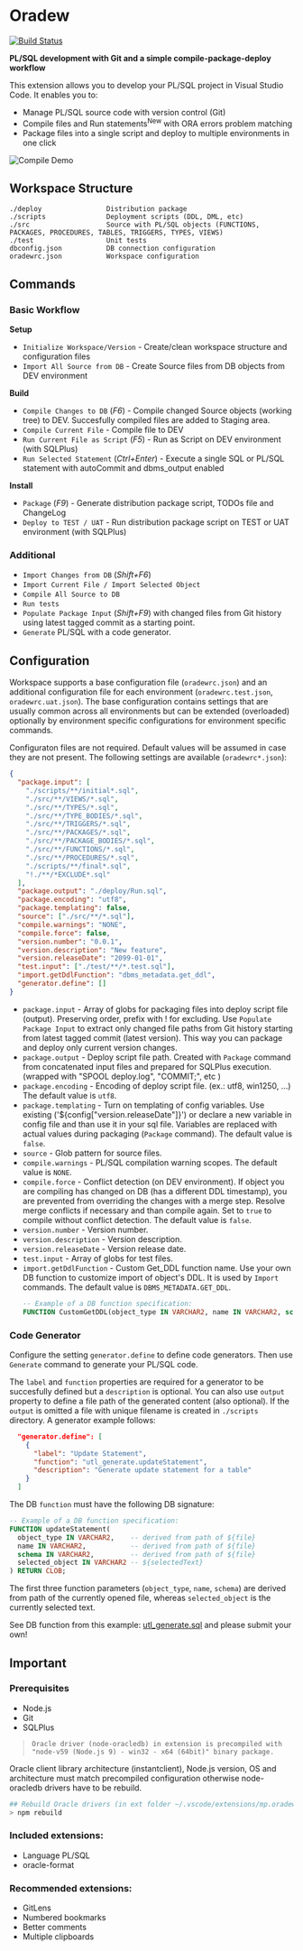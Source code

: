 # Oradew

[![Build Status](https://dev.azure.com/mickeypearce0384/Oradew/_apis/build/status/mickeypearce.oradew-vscode)](https://dev.azure.com/mickeypearce0384/Oradew/_build/latest?definitionId=1)

**PL/SQL development with Git and a simple compile-package-deploy workflow**

This extension allows you to develop your PL/SQL project in Visual Studio Code. It enables you to:

- Manage PL/SQL source code with version control (Git)
- Compile files and Run statements<sup>New</sup> with ORA errors problem matching
- Package files into a single script and deploy to multiple environments in one click

![Compile Demo](images/demo.gif)

## Workspace Structure

```
./deploy                Distribution package
./scripts               Deployment scripts (DDL, DML, etc)
./src                   Source with PL/SQL objects (FUNCTIONS, PACKAGES, PROCEDURES, TABLES, TRIGGERS, TYPES, VIEWS)
./test                  Unit tests
dbconfig.json           DB connection configuration
oradewrc.json           Workspace configuration
```

## Commands

### Basic Workflow

**Setup**

- `Initialize Workspace/Version` - Create/clean workspace structure and configuration files
- `Import All Source from DB` - Create Source files from DB objects from DEV environment

**Build**

- `Compile Changes to DB` (_F6_) - Compile changed Source objects (working tree) to DEV. Succesfully compiled files are added to Staging area.
- `Compile Current File` - Compile file to DEV
- `Run Current File as Script` (_F5_) - Run as Script on DEV environment (with SQLPlus)
- `Run Selected Statement` (_Ctrl+Enter_) - Execute a single SQL or PL/SQL statement with autoCommit and dbms_output enabled

**Install**

- `Package` (_F9_) - Generate distribution package script, TODOs file and ChangeLog
- `Deploy to TEST / UAT` - Run distribution package script on TEST or UAT environment (with SQLPlus)

### Additional

- `Import Changes from DB` (_Shift+F6_)
- `Import Current File / Import Selected Object`
- `Compile All Source to DB`
- `Run tests`
- `Populate Package Input` (_Shift+F9_) with changed files from Git history using latest tagged commit as a starting point.
- `Generate` PL/SQL with a code generator.

## Configuration

Workspace supports a base configuration file (`oradewrc.json`) and an additional configuration file for each environment (`oradewrc.test.json`, `oradewrc.uat.json`). The base configuration contains settings that are usually common across all environments but can be extended (overloaded) optionally by environment specific configurations for environment specific commands.

Configuraton files are not required. Default values will be assumed in case they are not present. The following settings are available (`oradewrc*.json`):

```json
{
  "package.input": [
    "./scripts/**/initial*.sql",
    "./src/**/VIEWS/*.sql",
    "./src/**/TYPES/*.sql",
    "./src/**/TYPE_BODIES/*.sql",
    "./src/**/TRIGGERS/*.sql",
    "./src/**/PACKAGES/*.sql",
    "./src/**/PACKAGE_BODIES/*.sql",
    "./src/**/FUNCTIONS/*.sql",
    "./src/**/PROCEDURES/*.sql",
    "./scripts/**/final*.sql",
    "!./**/*EXCLUDE*.sql"
  ],
  "package.output": "./deploy/Run.sql",
  "package.encoding": "utf8",
  "package.templating": false,
  "source": ["./src/**/*.sql"],
  "compile.warnings": "NONE",
  "compile.force": false,
  "version.number": "0.0.1",
  "version.description": "New feature",
  "version.releaseDate": "2099-01-01",
  "test.input": ["./test/**/*.test.sql"],
  "import.getDdlFunction": "dbms_metadata.get_ddl",
  "generator.define": []
}
```

- `package.input` - Array of globs for packaging files into deploy script file (output). Preserving order, prefix with ! for excluding. Use `Populate Package Input` to extract only changed file paths from Git history starting from latest tagged commit (latest version). This way you can package and deploy only current version changes.
- `package.output` - Deploy script file path. Created with `Package` command from concatenated input files and prepared for SQLPlus execution. (wrapped with "SPOOL deploy.log", "COMMIT;", etc )
- `package.encoding` - Encoding of deploy script file. (ex.: utf8, win1250, ...) The default value is `utf8`.
- `package.templating` - Turn on templating of config variables. Use existing ('${config[\"version.releaseDate\"]}') or declare a new variable in config file and than use it in your sql file. Variables are replaced with actual values during packaging (`Package` command). The default value is `false`.
- `source` - Glob pattern for source files.
- `compile.warnings` - PL/SQL compilation warning scopes. The default value is `NONE`.
- `compile.force` - Conflict detection (on DEV environment). If object you are compiling has changed on DB (has a different DDL timestamp), you are prevented from overriding the changes with a merge step. Resolve merge conflicts if necessary and than compile again. Set to `true` to compile without conflict detection. The default value is `false`.
- `version.number` - Version number.
- `version.description` - Version description.
- `version.releaseDate` - Version release date.
- `test.input` - Array of globs for test files.
- `import.getDdlFunction` - Custom Get_DDL function name. Use your own DB function to customize import of object's DDL. It is used by `Import` commands. The default value is `DBMS_METADATA.GET_DDL`.
  ```sql
  -- Example of a DB function specification:
  FUNCTION CustomGetDDL(object_type IN VARCHAR2, name IN VARCHAR2, schema IN VARCHAR2 DEFAULT NULL) RETURN CLOB;
  ```

### Code Generator

Configure the setting `generator.define` to define code generators. Then use `Generate` command to generate your PL/SQL code.

The `label` and `function` properties are required for a generator to be succesfully defined but a `description` is optional. You can also use `output` property to define a file path of the generated content (also optional). If the `output` is omitted a file with unique filename is created in `./scripts` directory. A generator example follows:

```json
  "generator.define": [
    {
      "label": "Update Statement",
      "function": "utl_generate.updateStatement",
      "description": "Generate update statement for a table"
    }
  ]
```

The DB `function` must have the following DB signature:

```sql
-- Example of a DB function specification:
FUNCTION updateStatement(
  object_type IN VARCHAR2,    -- derived from path of ${file}
  name IN VARCHAR2,           -- derived from path of ${file}
  schema IN VARCHAR2,         -- derived from path of ${file}
  selected_object IN VARCHAR2 -- ${selectedText}
) RETURN CLOB;
```

The first three function parameters (`object_type`, `name`, `schema`) are derived from path of the currently opened file, whereas `selected_object` is the currently selected text.

See DB function from this example: [utl_generate.sql](plsql-generators/utl_generate.sql) and please submit your own!

## Important

### Prerequisites

- Node.js
- Git
- SQLPlus

> `Oracle driver (node-oracledb) in extension is precompiled with "node-v59 (Node.js 9) - win32 - x64 (64bit)" binary package.`

Oracle client library architecture (instantclient), Node.js version, OS and architecture must match precompiled configuration otherwise node-oracledb drivers have to be rebuild.

```bash
## Rebuild Oracle drivers (in ext folder ~/.vscode/extensions/mp.oradew-vscode-...):
> npm rebuild
```

### Included extensions:

- Language PL/SQL
- oracle-format

### Recommended extensions:

- GitLens
- Numbered bookmarks
- Better comments
- Multiple clipboards
